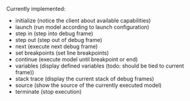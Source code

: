 Currently implemented:
  - initialize (notice the client about available capabilities)
  - launch (run model according to launch configuration)
  - step in (step into debug frame)
  - step out (step out of debug frame)
  - next (execute next debug frame)
  - set breakpoints (set line breakpoints)
  - continue (execute model until breakpoint or end)
  - variables (display defined variables (todo: should be tied to current frame))
  - stack trace (display the current stack of debug frames)
  - source (show the source of the currently executed model)
  - terminate (stop execution)